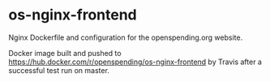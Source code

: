 # os-nginx-frontend

Nginx Dockerfile and configuration for the openspending.org website.

Docker image built and pushed to https://hub.docker.com/r/openspending/os-nginx-frontend by Travis after a successful test run on master.
